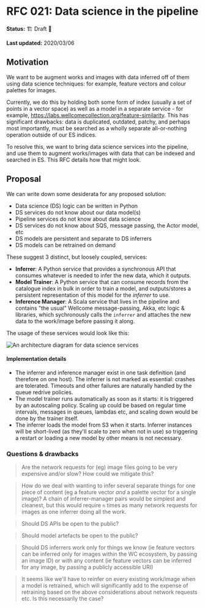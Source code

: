 # RFC 021: Data science in the pipeline

**Status:** 🏗 Draft 🚧

**Last updated:** 2020/03/06

## Motivation

We want to be augment works and images with data inferred off of them using data science techniques: for example, feature vectors and colour palettes for images.

Currently, we do this by holding both some form of index (usually a set of points in a vector space) as well as a model in a separate service - for example, https://labs.wellcomecollection.org/feature-similarity. This has significant drawbacks: data is duplicated, outdated, patchy, and perhaps most importantly, must be searched as a wholly separate all-or-nothing operation outside of our ES indices.

To resolve this, we want to bring data science services into the pipeline, and use them to augment works/images with data that can be indexed and searched in ES. This RFC details how that might look.

## Proposal

We can write down some desiderata for any proposed solution:

- Data science (DS) logic can be written in Python
- DS services do not know about our data model(s)
- Pipeline services do not know about data science
- DS services do not know about SQS, message passing, the Actor model, etc
- DS models are persistent and separate to DS inferrers
- DS models can be retrained on demand

These suggest 3 distinct, but loosely coupled, services:

- **Inferrer**: A Python service that provides a synchronous API that consumes whatever is needed to infer the new data, which it outputs.
- **Model Trainer**: A Python service that can consume records from the catalogue index in bulk in order to train a model, and outputs/stores a persistent representation of this model for the *inferrer* to use.
- **Inference Manager**: A Scala service that lives in the pipeline and contains "the usual" Wellcome message-passing, Akka, etc logic & libraries, which sychronously calls the `inferrer` and attaches the new data to the work/image before passing it along.

The usage of these services would look like this:

![An architecture diagram for data science services](https://user-images.githubusercontent.com/4429247/76087593-631cc700-5fae-11ea-819f-3545e6dc7c65.png)

#### Implementation details

- The inferrer and inference manager exist in one task definition (and therefore on one host). The inferrer is not marked as essential: crashes are tolerated. Timeouts and other failures are naturally handled by the queue redrive policies.
- The model trainer runs automatically as soon as it starts: it is triggered by an autoscaling policy. Scaling up could be based on regular time intervals, messages in queues, lambdas etc, and scaling down would be done by the trainer itself.
- The inferrer loads the model from S3 when it starts. Inferrer instances will be short-lived (as they'll scale to zero when not in use) so triggering a restart or loading a new model by other means is not necessary.

### Questions & drawbacks

> Are the network requests for (eg) image files going to be very expensive and/or slow? How could we mitigate this?

> How do we deal with wanting to infer several separate things for one piece of content (eg a feature vector _and_ a palette vector for a single image)? A chain of inferrer-manager pairs would be simplest and cleanest, but this would require `n` times as many network requests for images as one inferrer doing all the work.

> Should DS APIs be open to the public?

> Should model artefacts be open to the public?

> Should DS inferrers work only for things we know (ie feature vectors can be inferred only for images within the WC ecosystem, by passing an image ID) or with any content (ie feature vectors can be inferred for any image, by passing a publicly accessible URI)

> It seems like we'll have to reinfer on every existing work/image when a model is retrained, which will significantly add to the expense of retraining based on the above considerations about network requests etc. Is this necessarily the case?
